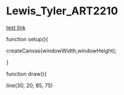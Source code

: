 # Lewis_Tyler_ART2210
[test link](https://talewis98.github.io/Lewis_Tyler_ART2210/testCoding/index.html)


function setup(){
 
   createCanvas(windowWidth,windowHeight);
 
}
 
function draw(){

line(30, 20, 85, 75)
